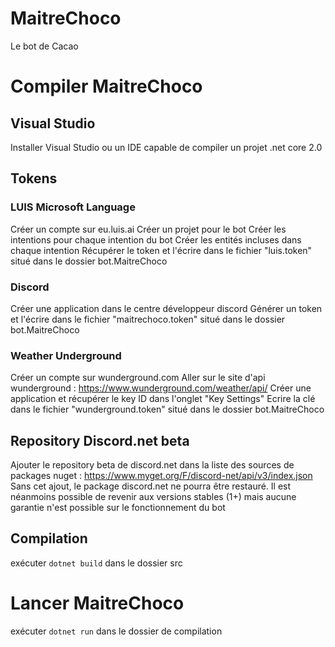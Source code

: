 # MaitreChoco
Le bot de Cacao

# Compiler MaitreChoco

## Visual Studio
Installer Visual Studio ou un IDE capable de compiler un projet .net core 2.0

## Tokens

### LUIS Microsoft Language
Créer un compte sur eu.luis.ai
Créer un projet pour le bot
Créer les intentions pour chaque intention du bot
Créer les entités incluses dans chaque intention
Récupérer le token et l'écrire dans le fichier "luis.token" situé dans le dossier bot.MaitreChoco

### Discord
Créer une application dans le centre développeur discord
Générer un token et l'écrire dans le fichier "maitrechoco.token" situé dans le dossier bot.MaitreChoco

### Weather Underground
Créer un compte sur wunderground.com
Aller sur le site d'api wunderground : https://www.wunderground.com/weather/api/
Créer une application et récupérer le key ID dans l'onglet "Key Settings"
Ecrire la clé dans le fichier "wunderground.token" situé dans le dossier bot.MaitreChoco

## Repository Discord.net beta
Ajouter le repository beta de discord.net dans la liste des sources de packages nuget : https://www.myget.org/F/discord-net/api/v3/index.json
Sans cet ajout, le package discord.net ne pourra être restauré. Il est néanmoins possible de revenir aux versions stables (1+) mais aucune garantie n'est possible sur le fonctionnement du bot

## Compilation
exécuter `dotnet build` dans le dossier src

# Lancer MaitreChoco
exécuter `dotnet run` dans le dossier de compilation